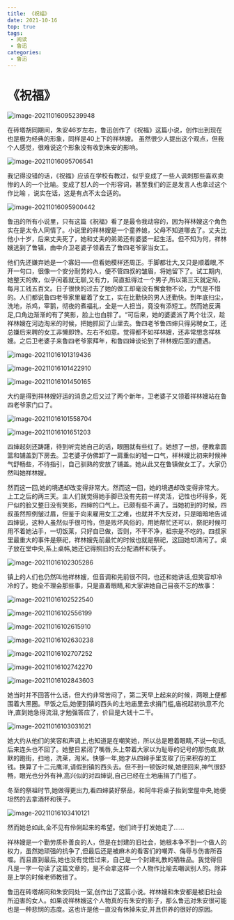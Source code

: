 ```yaml
---
title: 《祝福》
date: 2021-10-16
top: true
tags:
 - 阅读
 - 鲁迅
categories:
 - 鲁迅
---
```

# 《祝福》
![image-20211016095239948](./imgs/image-20211016095239948.png)

​在砖塔胡同期间，朱安46岁左右，鲁迅创作了《祝福》这篇小说，创作出到现在也是极为经典的形象，同样是40上下的祥林嫂。 虽然很少人提出这个观点，但我个人感觉，很难说这个形象没有收到朱安的影响。

![image-20211016095706541](./imgs/image-20211016095706541.png)

​我记得没错的话，《祝福》应该在学校有教过，似乎变成了一些人讽刺那些喜欢卖惨的人的一个比喻。变成了怼人的一个形容词，甚至我们的正是发言人也拿过这个作比喻 ，说实在话，这是有点不太合适的。

![image-20211016095900442](./imgs/image-20211016095900442.png)

​鲁迅的所有小说里，只有这篇《祝福》看了是最令我动容的，因为祥林嫂这个角色实在是太令人同情了。小说里的祥林嫂是一个童养媳，父母不知道哪去了。丈夫比他小十岁，后来丈夫死了，她和丈夫的弟弟还有婆婆一起生活。但不知为何，祥林嫂逃到了鲁镇，由中介卫老婆子领着去了鲁四老爷家当女工。

​他们先还嫌弃她是一个寡妇——但看她模样还周正。手脚都壮大,又只是顺着眼,不开一句口，很像一个安分耐劳的人，便不管四叔的皱眉，将她留下了。试工期内,她整天的做，似乎闲着就无聊,又有力，简直抵得过一个男子,所以第三天就定局，每月工钱五百文。日子很快的过去了她的做工却毫没有懈食物不论，力气是不惜的。人们都说鲁四老爷家里雇着了女工，实在比勤快的男人还勤快。到年底扫尘，洗地，杀鸡，宰鹅，彻夜的煮福礼，全是一人担当，竟没有添短工。然而她反满足,口角边渐渐的有了笑影，脸上也白胖了。“可后来，她的婆婆派了两个壮汉，趁祥林嫂在河边淘米的时候，把她抓回了山里去。鲁四老爷鲁四婶只得另聘女工，还总嫌后来聘的女工非懒即馋。左右不如意。觉得都不如祥林嫂，还非常想念祥林嫂。之后卫老婆子来鲁四老爷家拜年，和鲁四婶谈论到了祥林嫂后面的遭遇。 

![image-20211016101319436](./imgs/image-20211016101319436.png)

![image-20211016101422910](./imgs/image-20211016101422910.png)

![image-20211016101450165](./imgs/image-20211016101450165.png)

​大约是得到祥林嫂好运的消息之后又过了两个新年，卫老婆子又领着祥林嫂站在鲁四老爷家门口了。

![image-20211016101558704](./imgs/image-20211016101558704.png)

![image-20211016101651203](./imgs/image-20211016101651203.png)

​四婶起刻还踌躇，待到听完她自己的话，眼圈就有些红了。她想了一想，便教拿圆篮和铺盖到下房去。卫老婆子仿佛卸了一肩重似的噓一口气，祥林嫂比初来时候神气舒畅些，不待指引，自己驯熟的安放了铺盖。她从此又在鲁镇做女工了。大家仍然叫她祥林嫂。

​然而这一回,她的境遇却改变得非常大。然而这一回，她的境遇却改变得非常大。上工之后的两三天。主人们就觉得她手脚已没有先前一样灵活，记性也坏得多，死尸似的脸又整日没有笑影，四婶的口气上。已颇有些不满了。当她初到的时候，四叔虽然照例皱过眉，但鉴于向来雇用女工之难，也就并不大反对，只是暗暗地告诫四婶说，这种人虽然似乎很可怜，但是败坏风俗的，用她帮忙还可以，祭祀时候可用不着她沾手，一切饭莱，只好自已做，否则，不干不净，祖宗是不吃的。四叔家里最重大的事件是祭祀，祥林嫂先前最忙的时候也就是祭祀，这回她却清闲了。桌子放在堂中央,系上桌帏,她还记得照旧的去分配酒杯和筷子。

![image-20211016102305286](./imgs/image-20211016102305286.png)

​镇上的人们也仍然叫他祥林嫂，但音调和先前很不同，也还和她讲话,但笑容却冷冷的了。她全不理会那些事，只是直着眼睛,和大家讲她自己目夜不忘的故事：

![image-20211016102522540](./imgs/image-20211016102522540.png)

![image-20211016102556199](./imgs/image-20211016102556199.png)

![image-20211016102615910](./imgs/image-20211016102615910.png)

![image-20211016102630238](./imgs/image-20211016102630238.png)

![image-20211016102707252](./imgs/image-20211016102707252.png)

![image-20211016102742270](./imgs/image-20211016102742270.png)

![image-20211016102843603](./imgs/image-20211016102843603.png)

​她当时并不回答什么话，但大约非常苦闷了，第二天早上起来的时候，两眼上便都围着大黑圈。早饭之后,她便到镇的西头的土地庙里去求捐门槛,庙祝起初执意不允许,直到她急得流泪,才勉强答应了，价目是大钱十二干。

![image-20211016103031621](./imgs/image-20211016103031621.png)

​她大约从他们的笑容和声调上,也知道是在嘲笑她，所以总是瞪着眼睛,不说一句话,后来连头也不回了。她整日紧闭了嘴唇,头上带着大家以为耻辱的记号的那伤痕,默默的跑街，扫地，洗莱，淘米。快够一年,她才从四婶手里支取了历来积存的工钱。换算了十二元鹰洋,请假到镇的西头去。但不到一顿饭时候,她便回来,神气很舒畅，眼光也分外有神,高兴似的对四婶说,自己已经在土地庙捐了门槛了。

​冬至的祭祖时节,她做得更出力,看四婶装好祭品，和阿牛将桌子抬到堂屋中央,她便坦然的去拿酒杯和筷子。

![image-20211016103410121](./imgs/image-20211016103410121.png)

​然而她总如此,全不见有伶俐起来的希望。他们终于打发她走了……

​祥林嫂是一个勤劳质朴善良的人，但是在封建的旧社会，她根本争不到一个做人的权力，虽然她顽强的抗争了,但最后还是被麻木的看客们的嘲弄、侮辱与伤害所吞噬。而且直到最后,她也没有觉悟过来，自己是一个封建礼教的牺牲品。我觉得但凡是一字一句读了这篇文章的，是不会拿这样一个人物作比喻去嘲讽别人的。除非是上学的时候老师教错了。

​鲁迅在砖塔胡同和朱安同处一室,创作出了这篇小说。祥林嫂和朱安都是被旧社会所迫害的女人。如果说祥林嫂这个人物真的有朱安的影子，那么鲁迅对朱安很可能也是一种悲悯的态度。这也许是他一直没有休掉朱安,并且供养的很好的原因。

